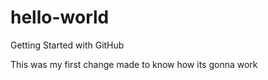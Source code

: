 # hello-world
Getting Started with GitHub



This was my first change made to know how its gonna work
